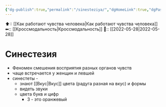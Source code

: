 ```yaml
---
{"dg-publish":true,"permalink":"/sinesteziya/","dgHomeLink":true,"dgPassFrontmatter":false}
---
```



⬆:: [[Как работают чувства человека|Как работают чувства человека]]
⬅:: [[Кроссмодальность|Кроссмодальность]]
📅:: [[2022-05-28|2022-05-28]]

# Синестезия
- Феномен смешения восприятия разных органов чувств
- чаще встречается у женщин и левшей
- синестеты - 
	- знают [[Вкус|Вкус]] цвета (радуга разная на вкус) и формы
	- видеть звуки
	- цвета букв и цифр
		- 3 - это оранжевый